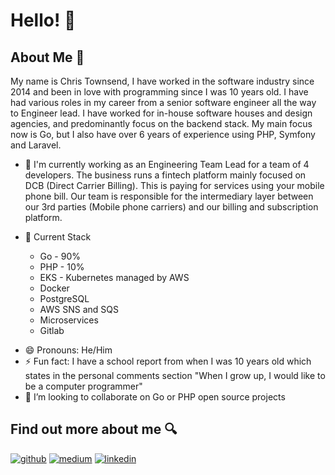 # Hello! 👋

## About Me 👀 

My name is Chris Townsend, I have worked in the software industry since 2014 and been in love with programming since I was 10 years old. I have had various roles in my career from a senior software engineer all the way to Engineer lead. I have worked for in-house software houses and design agencies, and predominantly focus on the backend stack. My main focus now is Go, but I also have over 6 years of experience using PHP, Symfony and Laravel.

* 💼 I'm currently working as an Engineering Team Lead for a team of 4 developers. The business runs a fintech platform mainly focused on DCB (Direct Carrier Billing). This is paying for services using your mobile phone bill. Our team is responsible for the intermediary layer between our 3rd parties (Mobile phone carriers) and our billing and subscription platform. 

* 🥞 Current Stack
    * Go - 90%
    * PHP - 10%
    * EKS - Kubernetes managed by AWS
    * Docker
    * PostgreSQL
    * AWS SNS and SQS
    * Microservices
    * Gitlab

- 😄 Pronouns: He/Him
- ⚡ Fun fact: I have a school report from when I was 10 years old which states in the personal comments section "When I grow up, I would like to be a computer programmer"
- 👯 I’m looking to collaborate on Go or PHP open source projects


## Find out more about me 🔍 

[![github](https://img.shields.io/badge/GitHub-000000?style=for-the-badge&logo=GitHub&logoColor=white)](https://github.com/townsymush)
[![medium](https://img.shields.io/badge/Medium-12100E?style=for-the-badge&logo=medium&logoColor=white)](https://townsyio.medium.com/)
[![linkedin](https://img.shields.io/badge/LinkedIn-0077B5?style=for-the-badge&logo=linkedin&logoColor=white)](https://www.linkedin.com/in/townsy/)



